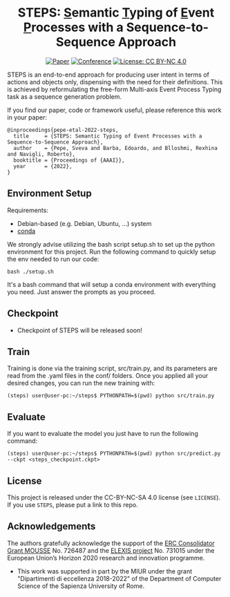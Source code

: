 <div align="center">    

# STEPS: <u>S</u>emantic <u>T</u>yping of <u>E</u>vent <u>P</u>rocesses with a Sequence-to-Sequence Approach

[![Paper](https://img.shields.io/badge/proc-AAAI--Proceedings-blue)](https://github.com/SapienzaNLP/steps/blob/main/docs/AAAI22_STEPS.pdf)
[![Conference](https://img.shields.io/badge/aaai-AAAI--2022-red)](https://aaai.org/Conferences/AAAI-22/)
[![License: CC BY-NC 4.0](https://img.shields.io/badge/License-CC%20BY--NC%204.0-lightgrey.svg)](https://creativecommons.org/licenses/by-nc/4.0/)

</div>

STEPS is an end-to-end approach for producing user intent in terms of actions and objects only, dispensing with the need for their definitions. This is achieved by reformulating the free-form  Multi-axis Event Process Typing task as a sequence generation problem.


If you find our paper, code or framework useful, please reference this work in your paper:

```
@inproceedings{pepe-etal-2022-steps,
  title     = {STEPS: Semantic Typing of Event Processes with a Sequence-to-Sequence Approach},
  author    = {Pepe, Sveva and Barba, Edoardo, and Blloshmi, Rexhina and Navigli, Roberto},
  booktitle = {Proceedings of {AAAI}},
  year      = {2022},
}
```

<!-- ## Code Release  -->

<!-- * The code for running the experiments of STEPS will be released soon! -->

## Environment Setup

Requirements:

* Debian-based (e.g. Debian, Ubuntu, ...) system
* [conda](https://docs.conda.io/en/latest/)

We strongly advise utilizing the bash script setup.sh to set up the python environment for this project.
Run the following command to quickly setup the env needed to run our code: 

```
bash ./setup.sh
```
It's a bash command that will setup a conda environment with everything you need. Just answer the prompts as you proceed.

## Checkpoint

* Checkpoint of STEPS will be released soon!

## Train

Training is done via the training script, src/train.py, and its parameters are read from the .yaml files in the conf/ folders. Once you applied all your desired changes, you can run the new training with:

```
(steps) user@user-pc:~/steps$ PYTHONPATH=$(pwd) python src/train.py
```

## Evaluate

If you want to evaluate the model you just have to run the following command:

```
(steps) user@user-pc:~/steps$ PYTHONPATH=$(pwd) python src/predict.py --ckpt <steps_checkpoint.ckpt>
```

## License
This project is released under the CC-BY-NC-SA 4.0 license (see `LICENSE`). If you use `STEPS`, please put a link to this repo.

## Acknowledgements
The authors gratefully acknowledge the support of the [ERC Consolidator Grant MOUSSE](http://mousse-project.org) No. 726487 and the [ELEXIS project](https://elex.is/) No. 731015 under the European Union’s Horizon 2020 research and innovation programme.

* This work was supported in part by the MIUR under the grant "Dipartimenti di eccellenza 2018-2022" of the Department of Computer Science of the Sapienza University of Rome.
